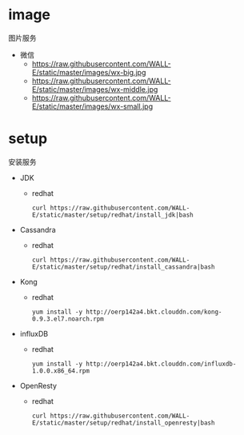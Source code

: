 # image
图片服务

* 微信
  * https://raw.githubusercontent.com/WALL-E/static/master/images/wx-big.jpg
  * https://raw.githubusercontent.com/WALL-E/static/master/images/wx-middle.jpg
  * https://raw.githubusercontent.com/WALL-E/static/master/images/wx-small.jpg

# setup
安装服务

* JDK
  * redhat
    
    ```
    curl https://raw.githubusercontent.com/WALL-E/static/master/setup/redhat/install_jdk|bash
    ```
* Cassandra
  * redhat
    
    ```
    curl https://raw.githubusercontent.com/WALL-E/static/master/setup/redhat/install_cassandra|bash
    ```

* Kong
  * redhat
    
    ```
    yum install -y http://oerp142a4.bkt.clouddn.com/kong-0.9.3.el7.noarch.rpm
    ```

* influxDB
  * redhat
    
    ```
    yum install -y http://oerp142a4.bkt.clouddn.com/influxdb-1.0.0.x86_64.rpm
    ```

* OpenResty
  * redhat
    
    ```
    curl https://raw.githubusercontent.com/WALL-E/static/master/setup/redhat/install_openresty|bash
    ```


